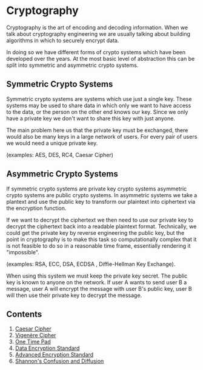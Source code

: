 # Cryptography

Cryptography is the art of encoding and decoding information.
When we talk about cryptography engineering we are usually talking about
building algorithms in which to securely encrypt data.

In doing so we have different forms of crypto systems which have been developed
over the years. At the most basic level of abstraction this can be split into
symmetric and asymmetric crypto systems.

## Symmetric Crypto Systems

Symmetric crypto systems are systems which use just a single key.
These systems may be used to share data in which only we want to
have access to the data, or the person on the other end knows our key.
Since we only have a private key we don't want to share this key with
just anyone.

The main problem here us that the private key must be exchanged, there would
also be many keys in a large network of users. For every pair of users we would
need a unique private key.

(examples: AES, DES, RC4, Caesar Cipher)

## Asymmetric Crypto Systems

If symmetric crypto systems are private key crypto systems asymmetric crypto systems
are public crypto systems. In asymmetric systems we take a plantext and use the public key to transform our plaintext into ciphertext via the encryption function.

If we want to decrypt the ciphertext we then need to use our private key to decrypt the ciphertext back into a readable plaintext format. Technically, we could get the private key by reverse engineering the public key, but the point in cryptography is to make this task so computationally complex that it is not feasible to do so in a reasonable time frame, essentially rendering it "impossible".

(examples: RSA, ECC, DSA, ECDSA , Diffie-Hellman Key Exchange).

When using this system we must keep the private key secret. The public key is known to anyone on the network. If user A wants to send user B a message, user A will encrypt the message with user B's public key, user B will then use their private key to decrypt the message.

## Contents

1. [Caesar Cipher](./chapters/caesar_cipher.md)
2. [Vigenère Cipher](./vigenere_cipher.md)
3. [One Time Pad](./one_time_pad.md)
4. [Data Encryption Standard](./data_encryption_standard.md)
5. [Advanced Encryption Standard](./advanced_encryption_standard.md)
6. [Shannon's Confusion and Diffusion](./shannons_confusion_and_diffusion.md)
